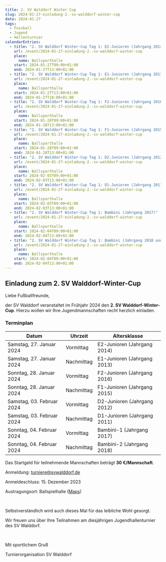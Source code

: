 ```yaml
---
title: 2. SV Walddorf Winter Cup
slug: 2024-01-27-einladung-2.-sv-walddorf-winter-cup
date: 2024-01-27
tags:
  - Fussball
  - Jugend
  - Hallenturnier
calendarEntries:
  - title: "2. SV Walddorf Winter-Cup Tag 1: E2-Junioren (Jahrgang 2014)"
    url: /event/2024-01-27-einladung-2.-sv-walddorf-winter-cup
    place:
      name: Ballsporthalle
    start: 2024-01-27T09:00+01:00
    end: 2024-01-27T13:00+01:00
  - title: "2. SV Walddorf Winter-Cup Tag 1: E1-Junioren (Jahrgang 2013)"
    url: /event/2024-01-27-einladung-2.-sv-walddorf-winter-cup
    place:
      name: Ballsporthalle
    start: 2024-01-27T13:00+01:00
    end: 2024-01-27T18:00+01:00
  - title: "2. SV Walddorf Winter-Cup Tag 1: F2-Junioren (Jahrgang 2016)"
    url: /event/2024-01-27-einladung-2.-sv-walddorf-winter-cup
    place:
      name: Ballsporthalle
    start: 2024-01-28T09:00+01:00
    end: 2024-01-28T13:00+01:00
  - title: "2. SV Walddorf Winter-Cup Tag 1: F1-Junioren (Jahrgang 2015)"
    url: /event/2024-01-27-einladung-2.-sv-walddorf-winter-cup
    place:
      name: Ballsporthalle
    start: 2024-01-28T09:00+01:00
    end: 2024-01-28T13:00+01:00
  - title: "2. SV Walddorf Winter-Cup Tag 1: D2-Junioren (Jahrgang 2012)"
    url: /event/2024-01-27-einladung-2.-sv-walddorf-winter-cup
    place:
      name: Ballsporthalle
    start: 2024-02-03T09:00+01:00
    end: 2024-02-03T13:00+01:00
  - title: "2. SV Walddorf Winter-Cup Tag 1: D1-Junioren (Jahrgang 2011)"
    url: /event/2024-01-27-einladung-2.-sv-walddorf-winter-cup
    place:
      name: Ballsporthalle
    start: 2024-02-03T09:00+01:00
    end: 2024-02-03T13:00+01:00
  - title: "2. SV Walddorf Winter-Cup Tag 1: Bambini (Jahrgang 2017)"
    url: /event/2024-01-27-einladung-2.-sv-walddorf-winter-cup
    place:
      name: Ballsporthalle
    start: 2024-02-04T09:00+01:00
    end: 2024-02-04T13:00+01:00
  - title: "2. SV Walddorf Winter-Cup Tag 1: Bambini (Jahrgang 2018 und jünger)"
    url: /event/2024-01-27-einladung-2.-sv-walddorf-winter-cup
    place:
      name: Ballsporthalle
    start: 2024-02-04T09:00+01:00
    end: 2024-02-04T13:00+01:00
---
```

## Einladung zum 2. SV Walddorf-Winter-Cup

Liebe Fußballfreunde,

der SV Walddorf veranstaltet im Frühjahr 2024 den **2. SV Walddorf-Winter-Cup**. Hierzu wollen wir Ihre Jugendmannschaften recht herzlich einladen.

### Terminplan

| Datum                     | Uhrzeit    | Altersklasse                |
|---------------------------|------------|-----------------------------|
| Samstag, 27. Januar 2024  | Vormittag  | E2-Junioren (Jahrgang 2014) |
| Samstag, 27. Januar 2024  | Nachmittag | E1-Junioren (Jahrgang 2013) |
| Sonntag, 28. Januar 2024  | Vormittag  | F2-Junioren (Jahrgang 2016) |
| Sonntag, 28. Januar 2024  | Nachmittag | F1-Junioren (Jahrgang 2015) |
| Samstag, 03. Februar 2024 | Vormittag  | D2-Junioren (Jahrgang 2012) |
| Samstag, 03. Februar 2024 | Nachmittag | D1-Junioren (Jahrgang 2011) |
| Sonntag, 04. Februar 2024 | Vormittag  | Bambini-1 (Jahrgang 2017)   |
| Sonntag, 04. Februar 2024 | Nachmittag | Bambini-2 (Jahrgang 2018)   |

Das Startgeld für teilnehmende Mannschaften beträgt **30 €/Mannschaft**.

Anmeldung: [turniere@svwalddorf.de](mailto:turniere@svwalddorf.de)

Anmeldeschluss: 15. Dezember 2023

Austragungsort: Ballspielhalle ([Maps](https://maps.app.goo.gl/rCedmg8RcoERAU7HA))

&nbsp;

Selbstverständlich wird auch dieses Mal für das leibliche Wohl gesorgt.

Wir freuen uns über Ihre Teilnahmen am diesjährigen Jugendhallenturnier des SV Walddorf.

&nbsp;

Mit sportlichem Gruß

Turnierorganisation
SV Walddorf
